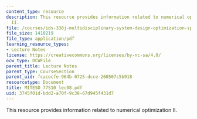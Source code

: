 ```yaml
---
content_type: resource
description: This resource provides information related to numerical optimization
  II.
file: /courses/ids-338j-multidisciplinary-system-design-optimization-spring-2010/3745f01dbdd2a70f9c3867d945f431d7_MITESD_77S10_lec08.pdf
file_size: 1410219
file_type: application/pdf
learning_resource_types:
- Lecture Notes
license: https://creativecommons.org/licenses/by-nc-sa/4.0/
ocw_type: OCWFile
parent_title: Lecture Notes
parent_type: CourseSection
parent_uid: fcacecfe-964b-0725-dcce-260507c5b918
resourcetype: Document
title: MITESD_77S10_lec08.pdf
uid: 3745f01d-bdd2-a70f-9c38-67d945f431d7
---
```

This resource provides information related to numerical optimization II.